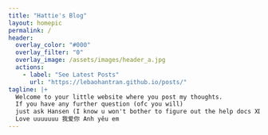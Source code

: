 ```yaml
---
title: "Hattie's Blog"
layout: homepic
permalink: /
header:
  overlay_color: "#000"
  overlay_filter: "0"
  overlay_image: /assets/images/header_a.jpg
  actions:
    - label: "See Latest Posts"
      url: "https://lebaohantran.github.io/posts/"
tagline: |+
  Welcome to your little website where you post my thoughts.
  If you have any further question (ofc you will)
  just ask Hansen (I know u won't bother to figure out the help docs XD ). 
  Love uuuuuuu 我爱你 Anh yêu em
---
```

